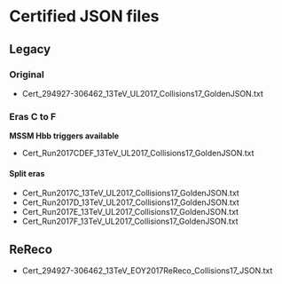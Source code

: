 # Certified JSON files

## Legacy

### Original

- Cert_294927-306462_13TeV_UL2017_Collisions17_GoldenJSON.txt

### Eras C to F

**MSSM Hbb triggers available**

- Cert_Run2017CDEF_13TeV_UL2017_Collisions17_GoldenJSON.txt

#### Split eras

- Cert_Run2017C_13TeV_UL2017_Collisions17_GoldenJSON.txt
- Cert_Run2017D_13TeV_UL2017_Collisions17_GoldenJSON.txt
- Cert_Run2017E_13TeV_UL2017_Collisions17_GoldenJSON.txt
- Cert_Run2017F_13TeV_UL2017_Collisions17_GoldenJSON.txt


## ReReco

- Cert_294927-306462_13TeV_EOY2017ReReco_Collisions17_JSON.txt


